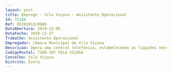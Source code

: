 ```yaml
--- 
layout: post
title: Emprego - Vila Viçosa - Assistente Operacional
Id: 72184
Ref: OE201912/0086
DataAbertura: 2019-12-05
DataFecho: 2019-12-27
Trabalho: Assistente Operacional
Empregador: Câmara Municipal de Vila Viçosa
Descricao: Opera uma central telefónica, estabelecendo as ligações necessárias, satisfazendo os pedidos de informação, por forma a assegurar o serviço telefónico  Estabelece ligações telefónicas para o exterior e transmite aos telefones internos as chamadas recebidas  Regista o movimento das chamadas e anota, sempre que necessário, as mensagens que respeitem a assuntos de serviço  Acolhe o público que se dirige aos serviços municipais e encaminha os para o serviço respetivo  Presta informação ao público que se lhe dirija, contacta telefonicamente ou outro, os diversos setores ou serviços a fim de obter os elementos pretendidos ou para anunciar a presença de terceiros, comunicando de seguida as instruções recebidas  Zela pela conservação do material à sua guarda.
CodigoPostal: 7160-207 VILA VIÇOSA
Concelho: Vila Viçosa
Distrito: Évora
--- 
```

